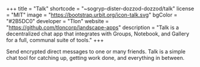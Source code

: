 +++
title = "Talk"
shortcode = "~sogryp-dister-dozzod-dozzod/talk"
license = "MIT"
image = "https://bootstrap.urbit.org/icon-talk.svg"
bgColor = "#2B5DC0"
developer = "Tlon"
website = "https://github.com/tloncorp/landscape-apps"
description = "Talk is a decentralized chat app that integrates with Groups, Notebook, and Gallery for a full, communal suite of tools."
+++

Send encrypted direct messages to one or many friends. Talk is a simple chat tool for catching up, getting work done, and everything in between.